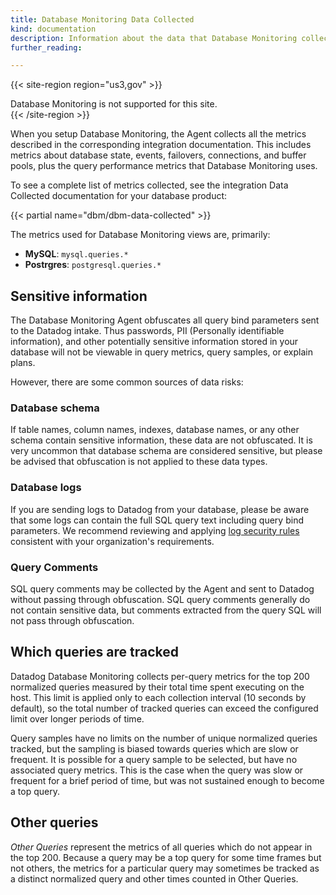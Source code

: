 ```yaml
---
title: Database Monitoring Data Collected
kind: documentation
description: Information about the data that Database Monitoring collects.
further_reading:

---
```

{{< site-region region="us3,gov" >}}
<div class="alert alert-warning">Database Monitoring is not supported for this site.</div>
{{< /site-region >}}

When you setup Database Monitoring, the Agent collects all the metrics described in the corresponding integration documentation. This includes metrics about database state, events, failovers, connections, and buffer pools, plus the query performance metrics that Database Monitoring uses.

To see a complete list of metrics collected, see the integration Data Collected documentation for your database product:

{{< partial name="dbm/dbm-data-collected" >}}
<p></p>

The metrics used for Database Monitoring views are, primarily:
- **MySQL**: `mysql.queries.*`
- **Postrgres**: `postgresql.queries.*`

## Sensitive information

The Database Monitoring Agent obfuscates all query bind parameters sent to the Datadog intake. Thus passwords, PII (Personally identifiable information), and other potentially sensitive information stored in your database will not be viewable in query metrics, query samples, or explain plans.

However, there are some common sources of data risks:

### Database schema

If table names, column names, indexes, database names, or any other schema contain sensitive information, these data are not obfuscated. It is very uncommon that database schema are considered sensitive, but please be advised that obfuscation is not applied to these data types.

### Database logs

If you are sending logs to Datadog from your database, please be aware that some logs can contain the full SQL query text including query bind parameters. We recommend reviewing and applying [log security rules][1] consistent with your organization's requirements.

### Query Comments

SQL query comments may be collected by the Agent and sent to Datadog without passing through obfuscation. SQL query comments generally do not contain sensitive data, but comments extracted from the query SQL will not pass through obfuscation.

## Which queries are tracked

Datadog Database Monitoring collects per-query metrics for the top 200 normalized queries measured by their total time spent executing on the host. This limit is applied only to each collection interval (10 seconds by default), so the total number of tracked queries can exceed the configured limit over longer periods of time.

Query samples have no limits on the number of unique normalized queries tracked, but the sampling is biased towards queries which are slow or frequent. It is possible for a query sample to be selected, but have no associated query metrics. This is the case when the query was slow or frequent for a brief period of time, but was not sustained enough to become a top query.

## Other queries

_Other Queries_ represent the metrics of all queries which do not appear in the top 200. Because a query may be a top query for some time frames but not others, the metrics for a particular query may sometimes be tracked as a distinct normalized query and other times counted in Other Queries.


[1]: /security/logs/
